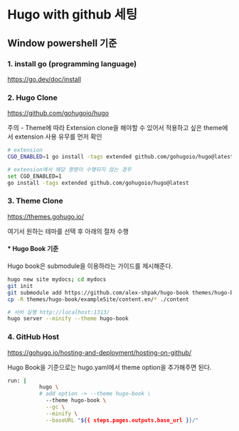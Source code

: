 # Hugo with github 세팅
## Window powershell 기준

### 1. install go (programming language)
https://go.dev/doc/install

### 2. Hugo Clone
https://github.com/gohugoio/hugo

주의 - Theme에 따라 Extension clone을 해야할 수 있어서 적용하고 싶은 theme에서 extension 사용 유무를 먼저 확인

```bash
# extension
CGO_ENABLED=1 go install -tags extended github.com/gohugoio/hugo@latest

# extension에서 해당 명령이 수행되지 않는 경우
set CGO_ENABLED=1
go install -tags extended github.com/gohugoio/hugo@latest
```

### 3. Theme Clone
https://themes.gohugo.io/

여기서 원하는 테마를 선택 후 아래의 절차 수행

#### * Hugo Book 기준
Hugo book은 submodule을 이용하라는 가이드를 제시해준다.
```bash
hugo new site mydocs; cd mydocs
git init
git submodule add https://github.com/alex-shpak/hugo-book themes/hugo-book
cp -R themes/hugo-book/exampleSite/content.en/* ./content

# 서버 실행 http://localhost:1313/
hugo server --minify --theme hugo-book
```

### 4. GitHub Host
https://gohugo.io/hosting-and-deployment/hosting-on-github/

Hugo Book을 기준으로는 hugo.yaml에서 theme option을 추가해주면 된다.
```bash
run: |
          hugo \
          # add option -> --theme hugo-book \
            --theme hugo-book \
            --gc \
            --minify \
            --baseURL "${{ steps.pages.outputs.base_url }}/"
```